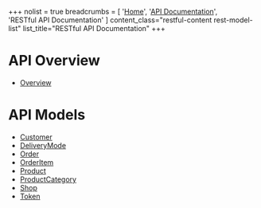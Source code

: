 +++
nolist = true
breadcrumbs = [
	'<a href="/">Home</a>',
	'<a href="/apidocs/">API&nbsp;Documentation</a>',
	'RESTful&nbsp;API&nbsp;Documentation'
]
content_class="restful-content rest-model-list"
list_title="RESTful API Documentation"
+++

# API Overview

* [Overview](overview/)

# API Models

* [Customer](models/customer)
* [DeliveryMode](models/delivery-mode)
* [Order](models/order)
* [OrderItem](models/order-item)
* [Product](models/product)
* [ProductCategory](models/product-category)
* [Shop](models/shop)
* [Token](models/token)

